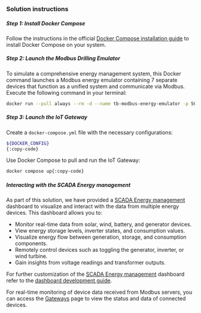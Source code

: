 ### Solution instructions

##### Step 1: Install Docker Compose 

Follow the instructions in the official [Docker Compose installation guide](https://docs.docker.com/compose/install/) to install Docker Compose on your system.

##### Step 2: Launch the Modbus Drilling Emulator

To simulate a comprehensive energy management system, this Docker command launches a Modbus energy emulator containing 7 separate devices that function as a unified system and communicate via Modbus. 
Execute the following command in your terminal:

```bash
docker run --pull always --rm -d --name tb-modbus-energy-emulator -p 5040-5046:5040-5046 thingsboard/tb-energy-emulator:latest && docker logs -f tb-modbus-energy-emulator{:copy-code}
```

##### Step 3: Launch the IoT Gateway

Create a `docker-compose.yml` file with the necessary configurations:

```bash 
${DOCKER_CONFIG}
{:copy-code}
```

Use Docker Compose to pull and run the IoT Gateway:

```bash
docker compose up{:copy-code}
```

##### Interacting with the SCADA Energy management

As part of this solution, we have provided a <a href="${MAIN_DASHBOARD_URL}" target="_blank">SCADA Energy management</a> dashboard to visualize and interact with the data from multiple energy devices.
This dashboard allows you to:

- Monitor real-time data from solar, wind, battery, and generator devices.
- View energy storage levels, inverter states, and consumption values.
- Visualize energy flow between generation, storage, and consumption components.
- Remotely control devices such as toggling the generator, inverter, or wind turbine.
- Gain insights from voltage readings and transformer outputs.

For further customization of the <a href="${MAIN_DASHBOARD_URL}" target="_blank">SCADA Energy management</a> dashboard refer to the <a href="${DOCS_BASE_URL}/user-guide/dashboards/" target="_blank">dashboard development guide</a>.

For real-time monitoring of device data received from Modbus servers, you can access the <a href="${GATEWAYS_URL}" target="_blank">Gateways</a> page to view the status and data of connected devices.
